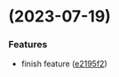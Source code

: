 #  (2023-07-19)


### Features

* finish feature ([e2195f2](https://github.com/nizhou-studio23/base64.ts/commit/e2195f27e02c0f89c5b5bf6a69497409f6ec717c))



